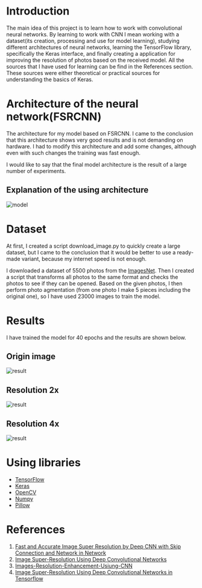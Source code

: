 # Introduction
The main idea of this project is to learn how to work with convolutional neural networks. 
By learning to work with CNN I mean working with a dataset(its creation, processing and use for model learning), 
studying different architectures of neural networks, learning the TensorFlow library, specifically the Keras interface, and finally creating a application for improving the resolution of photos based on the received model. 
All the sources that I have used for learning can be find in the References section. 
These sources were either theoretical or practical sources for understanding the basics of Keras.

# Architecture of the neural network(FSRCNN)
The architecture for my model based on FSRCNN. 
I came to the conclusion that this architecture shows very good results and is not demanding on hardware. 
I had to modify this architecture and add some changes, although even with such changes the training was fast enough. 

I would like to say that the final model architecture is the result of a large number of experiments.
## Explanation of the using architecture
![model](src/model.png)

# Dataset
At first, I created a script download_image.py to quickly create a large dataset, but I came to the conclusion that it would be better to use a ready-made variant, because my internet speed is not enough.

I downloaded a dataset of 5500 photos from the [ImagesNet](https://www.image-net.org/challenges/LSVRC/2017/2017-downloads.php). 
Then I created a script that transforms all photos to the same format and checks the photos to see if they can be opened. 
Based on the given photos, I then perform photo agmentation (from one photo I make 5 pieces including the original one), so I have used 23000 images to train the model.

# Results
I have trained the model for 40 epochs and the results are shown below.
## Origin image
![result](src/origin.png)

## Resolution 2x
![result](src/ResolutionX2.jpg)

## Resolution 4x
![result](src/ResolutionX4.jpg)

# Using libraries
* [TensorFlow](https://www.tensorflow.org/)
* [Keras](https://keras.io/)
* [OpenCV](https://opencv.org/)
* [Numpy](https://numpy.org/)
* [Pillow](https://pillow.readthedocs.io/en/stable/)

# References
1. [Fast and Accurate Image Super Resolution by Deep CNN
with Skip Connection and Network in Network](https://arxiv.org/ftp/arxiv/papers/1707/1707.05425.pdf)
2. [Image Super-Resolution Using Deep Convolutional Networks](https://arxiv.org/pdf/1501.00092.pdf)
3. [Images-Resolution-Enhancement-Usiung-CNN](https://github.com/ahmadsallakh/Images-Resolution-Enhancement-Usiung-CNN)
4. [Image Super-Resolution Using Deep Convolutional Networks in Tensorflow](https://github.com/tegg89/SRCNN-Tensorflow)